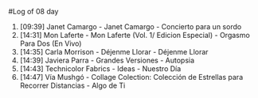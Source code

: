 #Log of 08 day

1. [09:39] Janet Camargo - Janet Camargo - Concierto para un sordo
1. [14:31] Mon Laferte - Mon Laferte (Vol. 1/ Edicion Especial) - Orgasmo Para Dos (En Vivo)
1. [14:35] Carla Morrison - Déjenme Llorar - Déjenme Llorar
1. [14:39] Javiera Parra - Grandes Versiones - Autopsia
1. [14:43] Technicolor Fabrics - Ideas - Nuestro Día
1. [14:47] Vía Mushgó - Collage Colection: Colección de Estrellas para Recorrer Distancias - Algo de Ti
